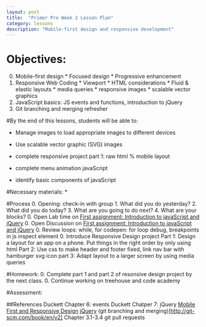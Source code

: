 ```yaml
---
layout: post
title:  "Primer Pro Week 2 Lesson Plan"
category: lessons
description: "Mobile-first design and responsive development"
---
```


# Objectives:
0.	Mobile-first design
		* Focused design
		* Progressive enhancement
0.	Responsive Web Coding
		* Viewport
		* HTML considerations
		* Fluid & elastic layouts
		* media queries
		* responsive images
		* scalable vector graphics
0. JavaScript basics: JS events and functions, introduction to jQuery
0. Git branching and merging refresher

#By the end of this lessons, students will be able to:

* Manage images to load appropriate images to different devices
* Use scalable vector graphic (SVG) images

* complete responsive project part 1: raw html % mobile layout
*	complete menu animation javaScript
* 	identify basic components of javaScript


#Necessary materials:
	*

#Process
0. Opening: check-in with group
	1. What did you do yesterday?
	2. What did you do today?
	3. What are you going to do next?
	4. What are your blocks?
0. Open Lab time on [First assignment: Introduction to javaScript and jQuery](http://portlandcodeschool.github.io/primer/assignments/introduction-to-javascript-and-jquery/)
0. Open Discussion on [First assignment: Introduction to javaScript and jQuery](http://portlandcodeschool.github.io/primer/assignments/introduction-to-javascript-and-jquery/)
0. Review loops: while, for
	codepen: for loop
	debug, breakpoints in js inspect element
0. Introduce Responsive Design project
	Part 1: Design a layout for an app on a phone.  Put things in the right order by only using html
	Part 2: Use css to make header and footer fixed, link nav bar with hamburger svg icon
	part 3: Adapt layout to a larger screen by using media queries


#Homework:
0. Complete part 1 and part 2 of resonsive design project by the next class.
0. Continue working on treehouse and code academy

#Assessment:


##References
	Duckett Chapter 6: events
	Duckett Chatper 7: jQuery
	[Mobile First and Responsive Design](http://portlandcodeschool.github.io/primer/assignments/mobile-first-responsive-design/)
	[jQuery](http://api.jquery.com/)
	(git branching and merging)[http://git-scm.com/book/en/v2] Chapter 3.1-3.4 git pull requests
